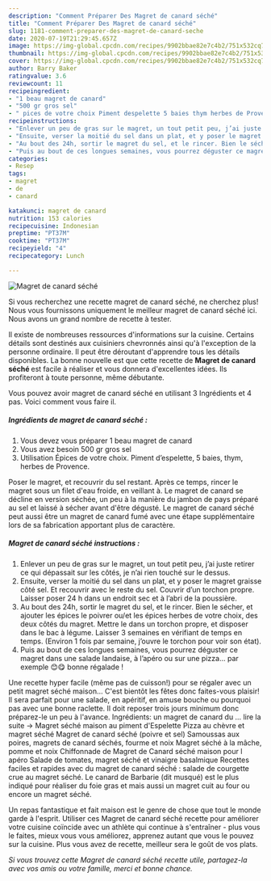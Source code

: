 ```yaml
---
description: "Comment Préparer Des Magret de canard séché"
title: "Comment Préparer Des Magret de canard séché"
slug: 1181-comment-preparer-des-magret-de-canard-seche
date: 2020-07-19T21:29:45.657Z
image: https://img-global.cpcdn.com/recipes/9902bbae82e7c4b2/751x532cq70/magret-de-canard-seche-photo-principale-de-la-recette.jpg
thumbnail: https://img-global.cpcdn.com/recipes/9902bbae82e7c4b2/751x532cq70/magret-de-canard-seche-photo-principale-de-la-recette.jpg
cover: https://img-global.cpcdn.com/recipes/9902bbae82e7c4b2/751x532cq70/magret-de-canard-seche-photo-principale-de-la-recette.jpg
author: Barry Baker
ratingvalue: 3.6
reviewcount: 11
recipeingredient:
- "1 beau magret de canard"
- "500 gr gros sel"
- " pices de votre choix Piment despelette 5 baies thym herbes de Provence"
recipeinstructions:
- "Enlever un peu de gras sur le magret, un tout petit peu, j’ai juste retirer ce qui dépassait sur les côtés, je n’ai rien touché sur le dessus."
- "Ensuite, verser la moitié du sel dans un plat, et y poser le magret graisse côté sel. Et recouvrir avec le reste du sel. Couvrir d’un torchon propre. Laisser poser 24 h dans un endroit sec et à l’abri de la poussière."
- "Au bout des 24h, sortir le magret du sel, et le rincer. Bien le sécher, et ajouter les épices le poivrer ou/et les épices herbes de votre choix, des deux côtés du magret. Mettre le dans un torchon propre, et disposer dans le bac à légume. Laisser 3 semaines en vérifiant de temps en temps. (Environ 1 fois par semaine, j’ouvre le torchon pour voir son état)."
- "Puis au bout de ces longues semaines, vous pourrez déguster ce magret dans une salade landaise, à l’apéro ou sur une pizza... par exemple 😊😋 bonne régalade !"
categories:
- Resep
tags:
- magret
- de
- canard

katakunci: magret de canard 
nutrition: 153 calories
recipecuisine: Indonesian
preptime: "PT37M"
cooktime: "PT37M"
recipeyield: "4"
recipecategory: Lunch

---
```



![Magret de canard séché](https://img-global.cpcdn.com/recipes/9902bbae82e7c4b2/751x532cq70/magret-de-canard-seche-photo-principale-de-la-recette.jpg)

Si vous recherchez une recette magret de canard séché, ne cherchez plus! Nous vous fournissons uniquement le meilleur magret de canard séché ici. Nous avons un grand nombre de recette à tester.

Il existe de nombreuses ressources d'informations sur la cuisine. Certains détails sont destinés aux cuisiniers chevronnés ainsi qu'à l'exception de la personne ordinaire. Il peut être déroutant d'apprendre tous les détails disponibles. La bonne nouvelle est que cette recette de <strong> Magret de canard séché </strong> est facile à réaliser et vous donnera d'excellentes idées. Ils profiteront à toute personne, même débutante.

<!--inarticleads1-->

Vous pouvez avoir magret de canard séché en utilisant 3 Ingrédients et 4 pas. Voici comment vous faire il.

##### Ingrédients de magret de canard séché :

1. Vous devez vous préparer 1 beau magret de canard
1. Vous avez besoin 500 gr gros sel
1. Utilisation  Épices de votre choix. Piment d’espelette, 5 baies, thym, herbes de Provence.


Poser le magret, et recouvrir du sel restant. Après ce temps, rincer le magret sous un filet d&#39;eau froide, en veillant à. Le magret de canard se décline en version séchée, un peu à la manière du jambon de pays préparé au sel et laissé à sécher avant d&#39;être dégusté. Le magret de canard séché peut aussi être un magret de canard fumé avec une étape supplémentaire lors de sa fabrication apportant plus de caractère. 

<!--inarticleads2-->

##### Magret de canard séché instructions :

1. Enlever un peu de gras sur le magret, un tout petit peu, j’ai juste retirer ce qui dépassait sur les côtés, je n’ai rien touché sur le dessus.
1. Ensuite, verser la moitié du sel dans un plat, et y poser le magret graisse côté sel. Et recouvrir avec le reste du sel. Couvrir d’un torchon propre. Laisser poser 24 h dans un endroit sec et à l’abri de la poussière.
1. Au bout des 24h, sortir le magret du sel, et le rincer. Bien le sécher, et ajouter les épices le poivrer ou/et les épices herbes de votre choix, des deux côtés du magret. Mettre le dans un torchon propre, et disposer dans le bac à légume. Laisser 3 semaines en vérifiant de temps en temps. (Environ 1 fois par semaine, j’ouvre le torchon pour voir son état).
1. Puis au bout de ces longues semaines, vous pourrez déguster ce magret dans une salade landaise, à l’apéro ou sur une pizza... par exemple 😊😋 bonne régalade !


Une recette hyper facile (même pas de cuisson!) pour se régaler avec un petit magret séché maison… C&#39;est bientôt les fêtes donc faites-vous plaisir! Il sera parfait pour une salade, en apéritif, en amuse bouche ou pourquoi pas avec une bonne raclette. Il doit reposer trois jours minimum donc préparez-le un peu à l&#39;avance. Ingrédients: un magret de canard du … lire la suite → Magret séché maison au piment d&#39;Espelette Pizza au chèvre et magret séché Magret de canard séché (poivre et sel) Samoussas aux poires, magrets de canard séchés, fourme et noix Magret séché à la mâche, pomme et noix Chiffonnade de Magret de Canard séché maison pour l apéro Salade de tomates, magret séché et vinaigre basalmique Recettes faciles et rapides avec du magret de canard séché : salade de courgette crue au magret séché. Le canard de Barbarie (dit musqué) est le plus indiqué pour réaliser du foie gras et mais aussi un magret cuit au four ou encore un magret séché. 

<!--inarticleads1-->

<p>
Un repas fantastique et fait maison est le genre de chose que tout le monde garde à l'esprit. Utiliser ces Magret de canard séché recette pour améliorer votre cuisine coïncide avec un athlète qui continue à s'entraîner - plus vous le faites, mieux vous vous améliorez, apprenez autant que vous le pouvez sur la cuisine. Plus vous avez de recette, meilleur sera le goût de vos plats.
</p>

<p>
<i>Si vous trouvez cette Magret de canard séché recette utile, partagez-la avec vos amis ou votre famille, merci et bonne chance.</i>
</p>
